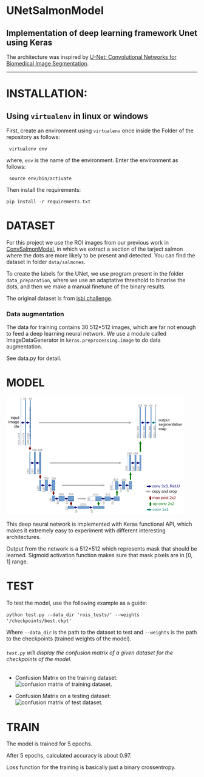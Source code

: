 # UNetSalmonModel 
## Implementation of deep learning framework Unet using Keras

The architecture was inspired by [U-Net: Convolutional Networks for Biomedical Image Segmentation](http://lmb.informatik.uni-freiburg.de/people/ronneber/u-net/).

---

# INSTALLATION:

## Using `virtualenv` in linux or windows

First, create an environment using `virtualenv` once inside the Folder of the repository as follows:

```
 virtualenv env
```

where, `env` is the name of the environment.
Enter the environment as follows:

```
 source env/bin/activate
```
Then install the requirements:

```
pip install -r requirements.txt
```

# DATASET

For this project we use the ROI images from our previous work in [ConvSalmonModel](https://github.com/Juanx65/ConvSalmonModel), in which we extract a section of the tarject salmon where the dots are more likely to be present and detected. You can find the dataset in folder `data/salmones`.

To create the labels for the UNet, we use program present in the folder `data_preparation`, where we use an adaptative threshold to binarise the dots, and then we make a manual finetune of the binary results.

The original dataset is from [isbi challenge](http://brainiac2.mit.edu/isbi_challenge/).

### Data augmentation

The data for training contains 30 512*512 images, which are far not enough to feed a deep learning neural network. We use a module called ImageDataGenerator in `keras.preprocessing.image` to do data augmentation.

See data.py for detail.

# MODEL

![img/u-net-architecture.png](img/u-net-architecture.png)

This deep neural network is implemented with Keras functional API, which makes it extremely easy to experiment with different interesting architectures.

Output from the network is a 512*512 which represents mask that should be learned. Sigmoid activation function
makes sure that mask pixels are in \[0, 1\] range.

# TEST
To test the model, use the following example as a guide:
```
python test.py --data_dir 'rois_tests/' --weights '/checkpoints/best.ckpt'
```
Where `--data_dir` is the path to the dataset to test and  `--weights` is the path to the checkpoints (trained weights of the model).

###### `test.py` will display the confusion matrix of a given dataset for the checkpoints of the model.

* Confusion Matrix on the training dataset:
  ![confusion matrix of training dataset.](/images_readme/conf_roi_bench.png)

* Confusion Matrix on a testing dataset:
  ![confusion matrix of test dataset.](/images_readme/conf_roi_tests_bench.png)


# TRAIN

The model is trained for 5 epochs.

After 5 epochs, calculated accuracy is about 0.97.

Loss function for the training is basically just a binary crossentropy.
